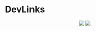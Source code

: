 # DevLinks

<p align="center">
  <img src='https://user-images.githubusercontent.com/108163821/215678085-987d7465-b975-42aa-8d89-56afaa95d56c.png'>
  <img src='https://user-images.githubusercontent.com/108163821/215678421-070976b7-a2b0-4105-8c12-8fde9709b135.png'>
</p>


